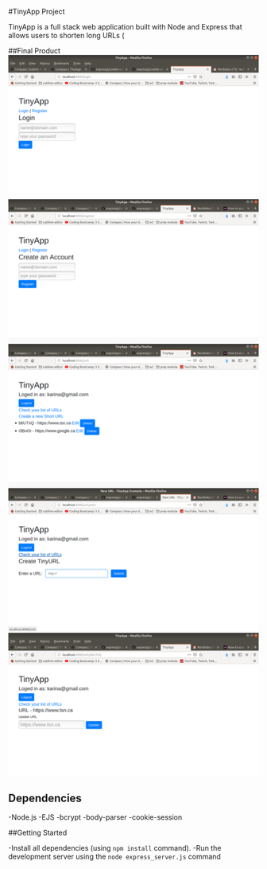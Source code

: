 #TinyApp Project

TinyApp is a full stack web application built with Node and Express that allows users to shorten long URLs (

##Final Product
!["Screenshot of the login page"](https://github.com/karinalop/tinyApp/blob/master/docs/login-page.png)
![Screenshot of the register page""](https://github.com/karinalop/tinyApp/blob/master/docs/register-page.png)
!["Screenshot of the main page showing the urls created by an user"](https://github.com/karinalop/tinyApp/blob/master/docs/urls-page.png)
!["Screenshot of the page to create a new short url"](https://github.com/karinalop/tinyApp/blob/master/docs/create-url-page.png)
!["Screenshot of the update url page"](https://github.com/karinalop/tinyApp/blob/master/docs/update-url-page.png)


## Dependencies

-Node.js
-EJS
-bcrypt
-body-parser
-cookie-session

##Getting Started

-Install all dependencies (using `npm install` command).
-Run the development server using the `node express_server.js` command

